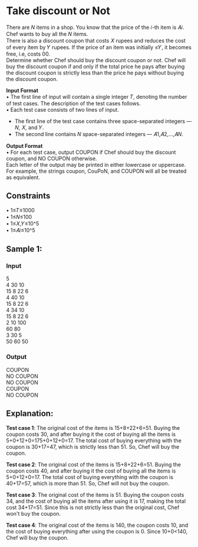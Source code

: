 # Take discount or Not
There are 𝑁 items in a shop. You know that the price of the 𝑖-th item is 𝐴𝑖. Chef wants to buy all the 𝑁 items.  
There is also a discount coupon that costs 𝑋 rupees and reduces the cost of every item by 𝑌 rupees. If the price of an item was initially ≤𝑌, it becomes free, i.e, costs 00.  
Determine whether Chef should buy the discount coupon or not. Chef will buy the discount coupon if and only if the total price he pays after buying the discount coupon is strictly less than the price he pays without buying the discount coupon.  

**Input Format**  
•	The first line of input will contain a single integer 𝑇, denoting the number of test cases. The description of the test cases follows.  
•	Each test case consists of two lines of input.  
- The first line of the test case contains three space-separated integers — 𝑁, 𝑋, and 𝑌.
- The second line contains 𝑁 space-separated integers — 𝐴1,𝐴2,…,𝐴𝑁.  

**Output Format**  
•	For each test case, output COUPON if Chef should buy the discount coupon, and NO COUPON otherwise.  
Each letter of the output may be printed in either lowercase or uppercase. For example, the strings coupon, CouPoN, and COUPON will all be treated as equivalent.
## Constraints
•	1≤𝑇≤1000  
•	1≤𝑁≤100  
•	1≤𝑋,𝑌≤10^5  
•	1≤𝐴𝑖≤10^5  
## Sample 1:
### Input
5  
4 30 10  
15 8 22 6  
4 40 10  
15 8 22 6  
4 34 10  
15 8 22 6  
2 10 100  
60 80  
3 30 5  
50 60 50  
### Output
COUPON  
NO COUPON  
NO COUPON  
COUPON  
NO COUPON
## Explanation:
**Test case 1**: The original cost of the items is 15+8+22+6=51. Buying the coupon costs 30, and after buying it the cost of buying all the items is 5+0+12+0=175+0+12+0=17. The total cost of buying everything with the coupon is 30+17=47, which is strictly less than 51. So, Chef will buy the coupon.  

**Test case 2**: The original cost of the items is 15+8+22+6=51. Buying the coupon costs 40, and after buying it the cost of buying all the items is 5+0+12+0=17. The total cost of buying everything with the coupon is 40+17=57, which is more than 51. So, Chef will not buy the coupon.  

**Test case 3**: The original cost of the items is 51. Buying the coupon costs 34, and the cost of buying all the items after using it is 17, making the total cost 34+17=51. Since this is not strictly less than the original cost, Chef won't buy the coupon.  

**Test case 4**: The original cost of the items is 140, the coupon costs 10, and the cost of buying everything after using the coupon is 0. Since 10+0<140, Chef will buy the coupon.


